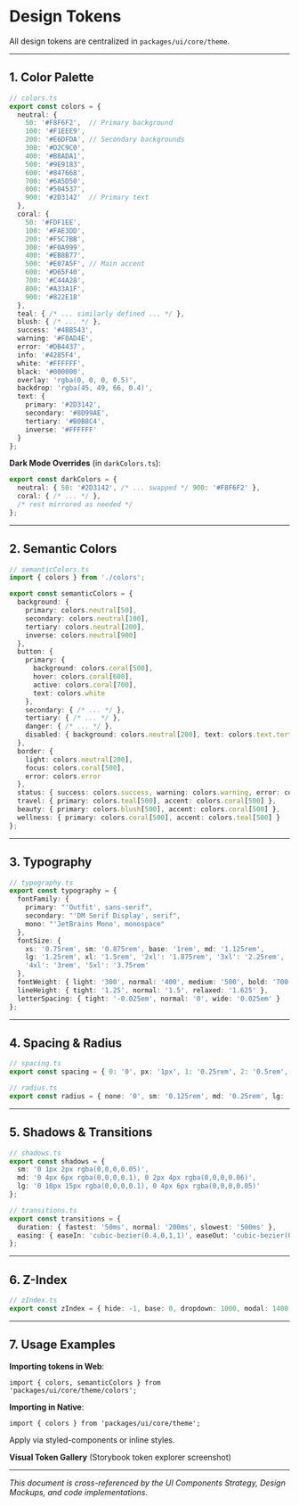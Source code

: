 # Design Tokens

All design tokens are centralized in `packages/ui/core/theme`.

---

## 1. Color Palette

```typescript
// colors.ts
export const colors = {
  neutral: {
    50: '#F8F6F2',  // Primary background
    100: '#F1EEE9',
    200: '#E6DFDA', // Secondary backgrounds
    300: '#D2C9C0',
    400: '#B8ADA1',
    500: '#9E9183',
    600: '#847668',
    700: '#6A5D50',
    800: '#504537',
    900: '#2D3142'  // Primary text
  },
  coral: {
    50: '#FDF1EE',
    100: '#FAE3DD',
    200: '#F5C7BB',
    300: '#F0A999',
    400: '#EB8B77',
    500: '#E07A5F', // Main accent
    600: '#D65F40',
    700: '#C44A28',
    800: '#A33A1F',
    900: '#822E18'
  },
  teal: { /* ... similarly defined ... */ },
  blush: { /* ... */ },
  success: '#4BB543',
  warning: '#F0AD4E',
  error: '#DB4437',
  info: '#4285F4',
  white: '#FFFFFF',
  black: '#000000',
  overlay: 'rgba(0, 0, 0, 0.5)',
  backdrop: 'rgba(45, 49, 66, 0.4)',
  text: {
    primary: '#2D3142',
    secondary: '#8D99AE',
    tertiary: '#B0B8C4',
    inverse: '#FFFFFF'
  }
};
```

**Dark Mode Overrides** (in `darkColors.ts`):

```typescript
export const darkColors = {
  neutral: { 50: '#2D3142', /* ... swapped */ 900: '#F8F6F2' },
  coral: { /* ... */ },
  /* rest mirrored as needed */
};
```

---

## 2. Semantic Colors

```typescript
// semanticColors.ts
import { colors } from './colors';

export const semanticColors = {
  background: {
    primary: colors.neutral[50],
    secondary: colors.neutral[100],
    tertiary: colors.neutral[200],
    inverse: colors.neutral[900]
  },
  button: {
    primary: {
      background: colors.coral[500],
      hover: colors.coral[600],
      active: colors.coral[700],
      text: colors.white
    },
    secondary: { /* ... */ },
    tertiary: { /* ... */ },
    danger: { /* ... */ },
    disabled: { background: colors.neutral[200], text: colors.text.tertiary }
  },
  border: {
    light: colors.neutral[200],
    focus: colors.coral[500],
    error: colors.error
  },
  status: { success: colors.success, warning: colors.warning, error: colors.error, info: colors.info },
  travel: { primary: colors.teal[500], accent: colors.coral[500] },
  beauty: { primary: colors.blush[500], accent: colors.coral[500] },
  wellness: { primary: colors.coral[500], accent: colors.teal[500] }
};
```

---

## 3. Typography

```typescript
// typography.ts
export const typography = {
  fontFamily: {
    primary: "'Outfit', sans-serif",
    secondary: "'DM Serif Display', serif",
    mono: "'JetBrains Mono', monospace"
  },
  fontSize: {
    xs: '0.75rem', sm: '0.875rem', base: '1rem', md: '1.125rem',
    lg: '1.25rem', xl: '1.5rem', '2xl': '1.875rem', '3xl': '2.25rem',
    '4xl': '3rem', '5xl': '3.75rem'
  },
  fontWeight: { light: '300', normal: '400', medium: '500', bold: '700', black: '900' },
  lineHeight: { tight: '1.25', normal: '1.5', relaxed: '1.625' },
  letterSpacing: { tight: '-0.025em', normal: '0', wide: '0.025em' }
};
```

---

## 4. Spacing & Radius

```typescript
// spacing.ts
export const spacing = { 0: '0', px: '1px', 1: '0.25rem', 2: '0.5rem', 3: '0.75rem', 4: '1rem', /* up to 96: '24rem' */ };

// radius.ts
export const radius = { none: '0', sm: '0.125rem', md: '0.25rem', lg: '0.5rem', xl: '0.75rem', '2xl': '1rem', full: '9999px' };
```

---

## 5. Shadows & Transitions

```typescript
// shadows.ts
export const shadows = {
  sm: '0 1px 2px rgba(0,0,0,0.05)',
  md: '0 4px 6px rgba(0,0,0,0.1), 0 2px 4px rgba(0,0,0,0.06)',
  lg: '0 10px 15px rgba(0,0,0,0.1), 0 4px 6px rgba(0,0,0,0.05)'
};

// transitions.ts
export const transitions = {
  duration: { fastest: '50ms', normal: '200ms', slowest: '500ms' },
  easing: { easeIn: 'cubic-bezier(0.4,0,1,1)', easeOut: 'cubic-bezier(0,0,0.2,1)' }
};
```

---

## 6. Z-Index

```typescript
// zIndex.ts
export const zIndex = { hide: -1, base: 0, dropdown: 1000, modal: 1400, tooltip: 1800 };
```

---

## 7. Usage Examples

**Importing tokens in Web**:

```tsx
import { colors, semanticColors } from 'packages/ui/core/theme/colors';
```

**Importing in Native**:

```tsx
import { colors } from 'packages/ui/core/theme';
```

Apply via styled-components or inline styles.

**Visual Token Gallery** (Storybook token explorer screenshot)

---

*This document is cross-referenced by the UI Components Strategy, Design Mockups, and code implementations.* 